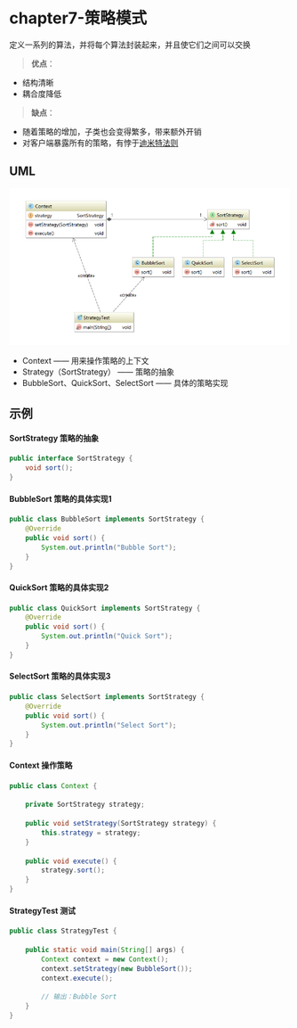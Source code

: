 # chapter7-策略模式

定义一系列的算法，并将每个算法封装起来，并且使它们之间可以交换

> **优点**：  
* 结构清晰
* 耦合度降低  

> **缺点**：  
* 随着策略的增加，子类也会变得繁多，带来额外开销
* 对客户端暴露所有的策略，有悖于[迪米特法则](https://github.com/onlylemi/notes/blob/master/%E3%80%8AAndroid%E6%BA%90%E7%A0%81%E8%AE%BE%E8%AE%A1%E6%A8%A1%E5%BC%8F%E8%A7%A3%E6%9E%90%E4%B8%8E%E5%AE%9E%E6%88%98%E3%80%8B/chapter1-%E9%9D%A2%E5%90%91%E5%AF%B9%E8%B1%A1%E5%85%AD%E5%A4%A7%E5%8E%9F%E5%88%99.md#迪米特原则lod)

## UML

![](https://raw.githubusercontent.com/onlylemi/img/master/strategy_uml1.png)

* Context —— 用来操作策略的上下文
* Strategy（SortStrategy） —— 策略的抽象
* BubbleSort、QuickSort、SelectSort —— 具体的策略实现

## 示例

#### SortStrategy 策略的抽象

```java
public interface SortStrategy {
    void sort();
}
```

#### BubbleSort 策略的具体实现1

```java
public class BubbleSort implements SortStrategy {
    @Override
    public void sort() {
        System.out.println("Bubble Sort");
    }
}
```

#### QuickSort 策略的具体实现2

```java
public class QuickSort implements SortStrategy {
    @Override
    public void sort() {
        System.out.println("Quick Sort");
    }
}
```

#### SelectSort 策略的具体实现3

```java
public class SelectSort implements SortStrategy {
    @Override
    public void sort() {
        System.out.println("Select Sort");
    }
}
```

#### Context 操作策略

```java
public class Context {

    private SortStrategy strategy;

    public void setStrategy(SortStrategy strategy) {
        this.strategy = strategy;
    }

    public void execute() {
        strategy.sort();
    }
}
```

#### StrategyTest 测试

```java
public class StrategyTest {

    public static void main(String[] args) {
        Context context = new Context();
        context.setStrategy(new BubbleSort());
        context.execute();

        // 输出：Bubble Sort
    }
}
```


